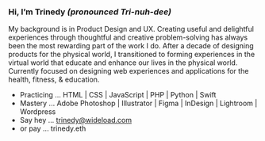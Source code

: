 ### Hi, I’m Trinedy *(pronounced Tri-nuh-dee)*
My background is in Product Design and UX. Creating useful and delightful experiences through thoughtful and creative problem-solving has always been the most rewarding part of the work I do. After a decade of designing products for the physical world, I transitioned to forming experiences in the virtual world that educate and enhance our lives in the physical world. Currently focused on designing web experiences and applications for the health, fitness, & education.

- Practicing ... HTML | CSS | JavaScript | PHP | Python | Swift
- Mastery ... Adobe Photoshop | Illustrator | Figma | InDesign | Lightroom | Wordpress  
- Say hey ... trinedy@wideload.com
- or pay ... trinedy.eth

